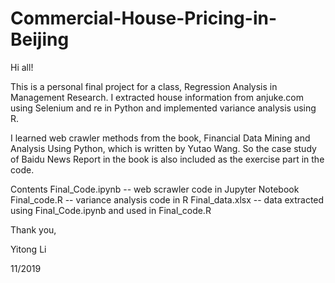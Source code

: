 # Commercial-House-Pricing-in-Beijing

Hi all!

This is a personal final project for a class, Regression Analysis in Management Research. I extracted house information from anjuke.com using Selenium and re in Python and implemented variance analysis using R.

I learned web crawler methods from the book, Financial Data  Mining and Analysis Using Python, which is written by Yutao Wang. So the case study of Baidu News Report in the book is also  included as the exercise part in the code.

Contents
    Final_Code.ipynb -- web scrawler code in Jupyter Notebook
Final_code.R     -- variance analysis code in R
Final_data.xlsx  -- data extracted using Final_Code.ipynb and used in Final_code.R

Thank you,

Yitong Li

11/2019
